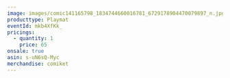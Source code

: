 ```yaml
---
image: images/comic141165798_1834744660016781_6729178904470079897_n.jpg
producttype: Playmat
eventId: mkb4XfKk_
pricings:
  - quantity: 1
    price: 65
onsale: true
asin: s-uN6sQ-Myc
merchandise: comiket
---
```

